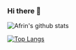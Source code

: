 ### Hi there 👋

<!--
**AfrinDange/AfrinDange** is a ✨ _special_ ✨ repository because its `README.md` (this file) appears on your GitHub profile.

Here are some ideas to get you started:

- 🔭 I’m currently working on ...
- 🌱 I’m currently learning ...
- 👯 I’m looking to collaborate on ...
- 🤔 I’m looking for help with ...
- 💬 Ask me about ...
- 📫 How to reach me: ...
- 😄 Pronouns: ...
- ⚡ Fun fact: ...
-->


![Afrin's github stats](https://github-readme-stats.vercel.app/api?username=AfrinDange&show_icons=true&theme=radical)

[![Top Langs](https://github-readme-stats.vercel.app/api/top-langs/?username=AfrinDange)](https://github.com/anuraghazra/github-readme-stats)
